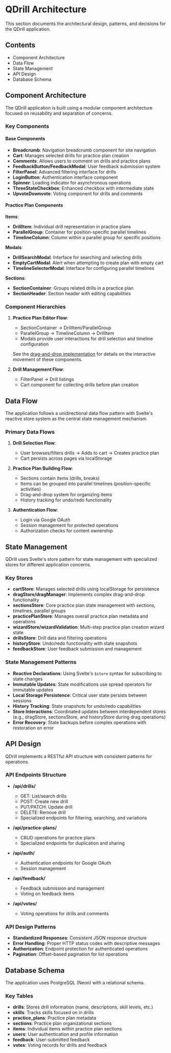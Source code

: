 # QDrill Architecture

This section documents the architectural design, patterns, and decisions for the QDrill application.

## Contents

- Component Architecture
- Data Flow
- State Management
- API Design
- Database Schema

## Component Architecture

The QDrill application is built using a modular component architecture focused on reusability and separation of concerns.

### Key Components

#### Base Components
- **Breadcrumb**: Navigation breadcrumb component for site navigation
- **Cart**: Manages selected drills for practice plan creation
- **Comments**: Allows users to comment on drills and practice plans
- **FeedbackButton/FeedbackModal**: User feedback submission system
- **FilterPanel**: Advanced filtering interface for drills
- **LoginButton**: Authentication interface component
- **Spinner**: Loading indicator for asynchronous operations
- **ThreeStateCheckbox**: Enhanced checkbox with intermediate state
- **UpvoteDownvote**: Voting component for drills and comments

#### Practice Plan Components

**Items**:
- **DrillItem**: Individual drill representation in practice plans
- **ParallelGroup**: Container for position-specific parallel timelines
- **TimelineColumn**: Column within a parallel group for specific positions

**Modals**:
- **DrillSearchModal**: Interface for searching and selecting drills
- **EmptyCartModal**: Alert when attempting to create plan with empty cart
- **TimelineSelectorModal**: Interface for configuring parallel timelines

**Sections**:
- **SectionContainer**: Groups related drills in a practice plan
- **SectionHeader**: Section header with editing capabilities

### Component Hierarchies

1. **Practice Plan Editor Flow**:
   - SectionContainer → DrillItem/ParallelGroup
   - ParallelGroup → TimelineColumn → DrillItem
   - Modals provide user interactions for drill selection and timeline configuration
   
   See the [drag-and-drop implementation](/docs/implementation/drag-and-drop.md) for details on the interactive movement of these components.

2. **Drill Management Flow**:
   - FilterPanel → Drill listings
   - Cart component for collecting drills before plan creation

## Data Flow

The application follows a unidirectional data flow pattern with Svelte's reactive store system as the central state management mechanism.

### Primary Data Flows

1. **Drill Selection Flow**:
   - User browses/filters drills → Adds to cart → Creates practice plan
   - Cart persists across pages via localStorage

2. **Practice Plan Building Flow**:
   - Sections contain items (drills, breaks)
   - Items can be grouped into parallel timelines (position-specific activities)
   - Drag-and-drop system for organizing items
   - History tracking for undo/redo functionality

3. **Authentication Flow**:
   - Login via Google OAuth
   - Session management for protected operations
   - Authorization checks for content ownership

## State Management

QDrill uses Svelte's store pattern for state management with specialized stores for different application concerns.

### Key Stores

- **cartStore**: Manages selected drills using localStorage for persistence
- **dragStore/dragManager**: Implements complex drag-and-drop functionality
- **sectionsStore**: Core practice plan state management with sections, timelines, parallel groups
- **practicePlanStore**: Manages overall practice plan metadata and operations
- **wizardStore/wizardValidation**: Multi-step practice plan creation wizard state
- **drillsStore**: Drill data and filtering operations
- **historyStore**: Undo/redo functionality with state snapshots
- **feedbackStore**: User feedback submission and management

### State Management Patterns

- **Reactive Declarations**: Using Svelte's `$store` syntax for subscribing to state changes
- **Immutable Updates**: State modifications use spread operators for immutable updates
- **Local Storage Persistence**: Critical user state persists between sessions
- **History Tracking**: State snapshots for undo/redo capabilities
- **Store Interactions**: Coordinated updates between interdependent stores (e.g., dragStore, sectionsStore, and historyStore during drag operations)
- **Error Recovery**: State backups before complex operations with restoration on error

## API Design

QDrill implements a RESTful API structure with consistent patterns for operations.

### API Endpoints Structure

- **/api/drills/**
  - GET: List/search drills
  - POST: Create new drill
  - PUT/PATCH: Update drill
  - DELETE: Remove drill
  - Specialized endpoints for filtering, searching, and variations

- **/api/practice-plans/**
  - CRUD operations for practice plans
  - Specialized endpoints for duplication and sharing

- **/api/auth/**
  - Authentication endpoints for Google OAuth
  - Session management

- **/api/feedback/**
  - Feedback submission and management
  - Voting on feedback items

- **/api/votes/**
  - Voting operations for drills and comments

### API Design Patterns

- **Standardized Responses**: Consistent JSON response structure
- **Error Handling**: Proper HTTP status codes with descriptive messages
- **Authorization**: Endpoint protection for authenticated operations
- **Pagination**: Offset-based pagination for list operations

## Database Schema

The application uses PostgreSQL (Neon) with a relational schema.

### Key Tables

- **drills**: Stores drill information (name, descriptions, skill levels, etc.)
- **skills**: Tracks skills focused on in drills
- **practice_plans**: Practice plan metadata
- **sections**: Practice plan organizational sections
- **items**: Individual items within practice plan sections
- **users**: User authentication and profile information
- **feedback**: User-submitted feedback
- **votes**: Voting records for drills and feedback
